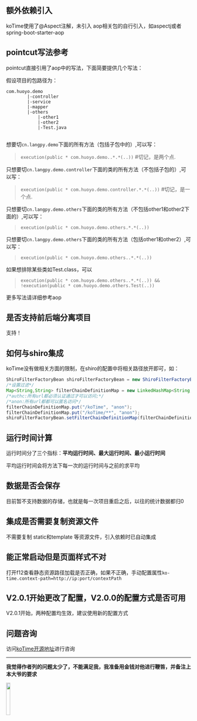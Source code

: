 ## 额外依赖引入

koTime使用了@Aspect注解，未引入 aop相关包的自行引入，如aspectj或者spring-boot-starter-aop


## pointcut写法参考

pointcut直接引用了aop中的写法，下面简要提供几个写法：

假设项目的包路径为：

```
com.huoyo.demo
        |-controller
        |-service
        |-mapper
        |-others
            |-other1
            |-other2
            |-Test.java
        
```

想要切`cn.langpy.demo`下面的所有方法（包括子包中的）,可以写：

> `execution(public * com.huoyo.demo..*.*(..))` #切记，是两个点.


只想要切`cn.langpy.demo.controller`下面的类的所有方法（不包括子包的）,可以写：

> `execution(public * com.huoyo.demo.controller.*.*(..))` #切记，是一个点.

只想要切`cn.langpy.demo.others`下面的类的所有方法（不包括other1和other2下面的）,可以写：

> `execution(public * com.huoyo.demo.others.*.*(..))` 

只想要切`cn.langpy.demo.others`下面的类的所有方法（包括other1和other2）,可以写：

> `execution(public * com.huoyo.demo.others..*.*(..))`

如果想排除某些类如Test.class，可以

> `execution(public * com.huoyo.demo.others..*.*(..)) && !execution(public * com.huoyo.demo.others.Test(..))`

更多写法请详细参考aop

## 是否支持前后端分离项目

支持！

## 如何与shiro集成

koTime没有做相关方面的限制，在shiro的配置中将相关路径放开即可，如：

```Java
ShiroFilterFactoryBean shiroFilterFactoryBean = new ShiroFilterFactoryBean();
/*设置过滤*/
Map<String,String> filterChainDefinitionMap = new LinkedHashMap<String,String>();
/*authc:所有url都必须认证通过才可以访问;*/
/*anon:所有url都都可以匿名访问*/
filterChainDefinitionMap.put("/koTime", "anon");
filterChainDefinitionMap.put("/koTime/**", "anon");
shiroFilterFactoryBean.setFilterChainDefinitionMap(filterChainDefinitionMap);

```

## 运行时间计算

运行时间分了三个指标：**平均运行时间、最大运行时间、最小运行时间**

平均运行时间会将方法下每一次的运行时间与之前的求平均


## 数据是否会保存

目前暂不支持数据的存储，也就是每一次项目重启之后，以往的统计数据都归0

## 集成是否需要复制资源文件

不需要复制  static和template 等资源文件，引入依赖时已自动集成

## 能正常启动但是页面样式不对

打开f12查看静态资源路径加载是否正确，如果不正确，手动配置属性`ko-time.context-path=http://ip:port/contextPath`

## V2.0.1开始更改了配置，V2.0.0的配置方式是否可用

V2.0.1开始，两种配置均生效，建议使用新的配置方式

## 问题咨询

访问[koTime开源地址](https://gitee.com/huoyo/ko-time)进行咨询

---

**我觉得作者列的问题太少了，不能满足我，我准备用金钱对他进行鞭笞，并备注上本大爷的要求**

<img src="v201/pay.jpg"  width="15%" height="15%">
